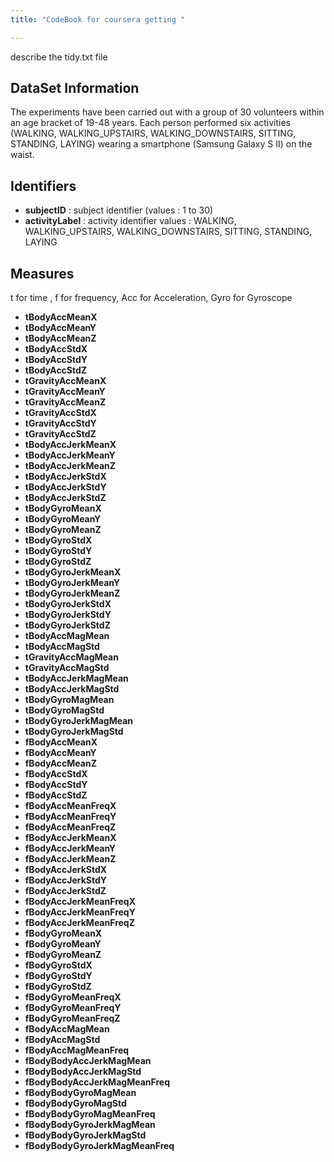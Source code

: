```yaml
---
title: "CodeBook for coursera getting "

---
```


describe the tidy.txt file

## DataSet Information
The experiments have been carried out with a group of 30 volunteers within an age bracket of 19-48 years. Each person performed six activities (WALKING, WALKING_UPSTAIRS, WALKING_DOWNSTAIRS, SITTING, STANDING, LAYING) wearing a smartphone (Samsung Galaxy S II) on the waist. 

## Identifiers
* **subjectID**     : subject identifier (values : 1 to 30)
* **activityLabel** : activity identifier
    values : WALKING, WALKING_UPSTAIRS, WALKING_DOWNSTAIRS, SITTING, STANDING, LAYING

## Measures 

t for time , f for frequency, Acc for Acceleration, Gyro for Gyroscope

* **tBodyAccMeanX**
* **tBodyAccMeanY**
* **tBodyAccMeanZ**
* **tBodyAccStdX**
* **tBodyAccStdY**
* **tBodyAccStdZ**
* **tGravityAccMeanX**
* **tGravityAccMeanY**
* **tGravityAccMeanZ**
* **tGravityAccStdX**
* **tGravityAccStdY**
* **tGravityAccStdZ**
* **tBodyAccJerkMeanX**
* **tBodyAccJerkMeanY**
* **tBodyAccJerkMeanZ**
* **tBodyAccJerkStdX**
* **tBodyAccJerkStdY**
* **tBodyAccJerkStdZ**
* **tBodyGyroMeanX**
* **tBodyGyroMeanY**
* **tBodyGyroMeanZ**
* **tBodyGyroStdX**
* **tBodyGyroStdY**
* **tBodyGyroStdZ**
* **tBodyGyroJerkMeanX**
* **tBodyGyroJerkMeanY**
* **tBodyGyroJerkMeanZ**
* **tBodyGyroJerkStdX**
* **tBodyGyroJerkStdY**
* **tBodyGyroJerkStdZ**
* **tBodyAccMagMean**
* **tBodyAccMagStd**
* **tGravityAccMagMean**
* **tGravityAccMagStd**
* **tBodyAccJerkMagMean**
* **tBodyAccJerkMagStd**
* **tBodyGyroMagMean**
* **tBodyGyroMagStd**
* **tBodyGyroJerkMagMean**
* **tBodyGyroJerkMagStd**
* **fBodyAccMeanX**
* **fBodyAccMeanY**
* **fBodyAccMeanZ**
* **fBodyAccStdX**
* **fBodyAccStdY**
* **fBodyAccStdZ**
* **fBodyAccMeanFreqX**
* **fBodyAccMeanFreqY**
* **fBodyAccMeanFreqZ**
* **fBodyAccJerkMeanX**
* **fBodyAccJerkMeanY**
* **fBodyAccJerkMeanZ**
* **fBodyAccJerkStdX**
* **fBodyAccJerkStdY**
* **fBodyAccJerkStdZ**
* **fBodyAccJerkMeanFreqX**
* **fBodyAccJerkMeanFreqY**
* **fBodyAccJerkMeanFreqZ**
* **fBodyGyroMeanX**
* **fBodyGyroMeanY**
* **fBodyGyroMeanZ**
* **fBodyGyroStdX**
* **fBodyGyroStdY**
* **fBodyGyroStdZ**
* **fBodyGyroMeanFreqX**
* **fBodyGyroMeanFreqY**
* **fBodyGyroMeanFreqZ**
* **fBodyAccMagMean**
* **fBodyAccMagStd**
* **fBodyAccMagMeanFreq**
* **fBodyBodyAccJerkMagMean**
* **fBodyBodyAccJerkMagStd**
* **fBodyBodyAccJerkMagMeanFreq**
* **fBodyBodyGyroMagMean**
* **fBodyBodyGyroMagStd**
* **fBodyBodyGyroMagMeanFreq**
* **fBodyBodyGyroJerkMagMean**
* **fBodyBodyGyroJerkMagStd**
* **fBodyBodyGyroJerkMagMeanFreq**